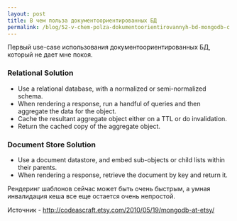 ```yaml
---
layout: post
title: В чем польза документоориентированных БД
permalink: /blog/52-v-chem-polza-dokumentoorientirovannyh-bd-mongodb-c
---
```

Первый use-case использования документоориентированных БД, который не дает мне покоя.

### Relational Solution

* Use a relational database, with a normalized or semi-normalized schema.
* When rendering a response, run a handful of queries and then aggregate the data for the object.
* Cache the resultant aggregate object either on a TTL or do invalidation.
* Return the cached copy of the aggregate object.

### Document Store Solution
* Use a document datastore, and embed sub-objects or child lists within their parents.
* When rendering a response, retrieve the document by key and return it.

Рендеринг шаблонов сейчас может быть очень быстрым, а умная инвалидация кеша все еще остается очень непростой.

Источник - <http://codeascraft.etsy.com/2010/05/19/mongodb-at-etsy/>